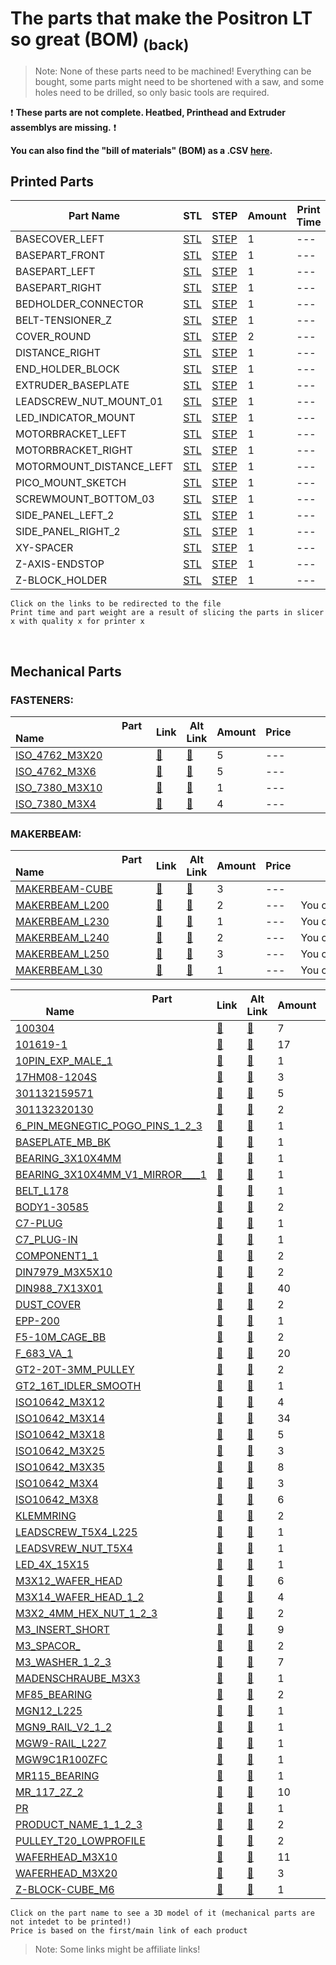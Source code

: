 # The parts that make the Positron LT so great (BOM) [<sub>(back)</sub>](../../../)
>Note: None of these parts need to be machined! Everything can be bought, some parts might need to be shortened with a saw, and some holes need to be drilled, so only basic tools are required.

:exclamation: **These parts are not complete. Heatbed, Printhead and Extruder assemblys are missing.** :exclamation:

**You can also find the "bill of materials" (BOM) as a .CSV [here](./bom.csv).**

## Printed Parts

|             Part Name             | STL | STEP |Amount| Print Time | Weight (g)|
| --- | --- | --- | --- | --- | --- |
| BASECOVER_LEFT | [STL](./Printed%20Parts/STL/BASECOVER_LEFT.stl) | [STEP](./Printed%20Parts/STEP/BASECOVER_LEFT.step) | 1 |  ---  |  ---  |
| BASEPART_FRONT | [STL](./Printed%20Parts/STL/BASEPART_FRONT.stl) | [STEP](./Printed%20Parts/STEP/BASEPART_FRONT.step) | 1 |  ---  |  ---  |
| BASEPART_LEFT | [STL](./Printed%20Parts/STL/BASEPART_LEFT.stl) | [STEP](./Printed%20Parts/STEP/BASEPART_LEFT.step) | 1 |  ---  |  ---  |
| BASEPART_RIGHT | [STL](./Printed%20Parts/STL/BASEPART_RIGHT.stl) | [STEP](./Printed%20Parts/STEP/BASEPART_RIGHT.step) | 1 |  ---  |  ---  |
| BEDHOLDER_CONNECTOR | [STL](./Printed%20Parts/STL/BEDHOLDER_CONNECTOR.stl) | [STEP](./Printed%20Parts/STEP/BEDHOLDER_CONNECTOR.step) | 1 |  ---  |  ---  |
| BELT-TENSIONER_Z | [STL](./Printed%20Parts/STL/BELT-TENSIONER_Z.stl) | [STEP](./Printed%20Parts/STEP/BELT-TENSIONER_Z.step) | 1 |  ---  |  ---  |
| COVER_ROUND | [STL](./Printed%20Parts/STL/COVER_ROUND.stl) | [STEP](./Printed%20Parts/STEP/COVER_ROUND.step) | 2 |  ---  |  ---  |
| DISTANCE_RIGHT | [STL](./Printed%20Parts/STL/DISTANCE_RIGHT.stl) | [STEP](./Printed%20Parts/STEP/DISTANCE_RIGHT.step) | 1 |  ---  |  ---  |
| END_HOLDER_BLOCK | [STL](./Printed%20Parts/STL/END_HOLDER_BLOCK.stl) | [STEP](./Printed%20Parts/STEP/END_HOLDER_BLOCK.step) | 1 |  ---  |  ---  |
| EXTRUDER_BASEPLATE | [STL](./Printed%20Parts/STL/EXTRUDER_BASEPLATE.stl) | [STEP](./Printed%20Parts/STEP/EXTRUDER_BASEPLATE.step) | 1 |  ---  |  ---  |
| LEADSCREW_NUT_MOUNT_01 | [STL](./Printed%20Parts/STL/LEADSCREW_NUT_MOUNT_01.stl) | [STEP](./Printed%20Parts/STEP/LEADSCREW_NUT_MOUNT_01.step) | 1 |  ---  |  ---  |
| LED_INDICATOR_MOUNT | [STL](./Printed%20Parts/STL/LED_INDICATOR_MOUNT.stl) | [STEP](./Printed%20Parts/STEP/LED_INDICATOR_MOUNT.step) | 1 |  ---  |  ---  |
| MOTORBRACKET_LEFT | [STL](./Printed%20Parts/STL/MOTORBRACKET_LEFT.stl) | [STEP](./Printed%20Parts/STEP/MOTORBRACKET_LEFT.step) | 1 |  ---  |  ---  |
| MOTORBRACKET_RIGHT | [STL](./Printed%20Parts/STL/MOTORBRACKET_RIGHT.stl) | [STEP](./Printed%20Parts/STEP/MOTORBRACKET_RIGHT.step) | 1 |  ---  |  ---  |
| MOTORMOUNT_DISTANCE_LEFT | [STL](./Printed%20Parts/STL/MOTORMOUNT_DISTANCE_LEFT.stl) | [STEP](./Printed%20Parts/STEP/MOTORMOUNT_DISTANCE_LEFT.step) | 1 |  ---  |  ---  |
| PICO_MOUNT_SKETCH | [STL](./Printed%20Parts/STL/PICO_MOUNT_SKETCH.stl) | [STEP](./Printed%20Parts/STEP/PICO_MOUNT_SKETCH.step) | 1 |  ---  |  ---  |
| SCREWMOUNT_BOTTOM_03 | [STL](./Printed%20Parts/STL/SCREWMOUNT_BOTTOM_03.stl) | [STEP](./Printed%20Parts/STEP/SCREWMOUNT_BOTTOM_03.step) | 1 |  ---  |  ---  |
| SIDE_PANEL_LEFT_2 | [STL](./Printed%20Parts/STL/SIDE_PANEL_LEFT_2.stl) | [STEP](./Printed%20Parts/STEP/SIDE_PANEL_LEFT_2.step) | 1 |  ---  |  ---  |
| SIDE_PANEL_RIGHT_2 | [STL](./Printed%20Parts/STL/SIDE_PANEL_RIGHT_2.stl) | [STEP](./Printed%20Parts/STEP/SIDE_PANEL_RIGHT_2.step) | 1 |  ---  |  ---  |
| XY-SPACER | [STL](./Printed%20Parts/STL/XY-SPACER.stl) | [STEP](./Printed%20Parts/STEP/XY-SPACER.step) | 1 |  ---  |  ---  |
| Z-AXIS-ENDSTOP | [STL](./Printed%20Parts/STL/Z-AXIS-ENDSTOP.stl) | [STEP](./Printed%20Parts/STEP/Z-AXIS-ENDSTOP.step) | 1 |  ---  |  ---  |
| Z-BLOCK_HOLDER | [STL](./Printed%20Parts/STL/Z-BLOCK_HOLDER.stl) | [STEP](./Printed%20Parts/STEP/Z-BLOCK_HOLDER.step) | 1 |  ---  |  ---  |

``Click on the links to be redirected to the file``<br>
``Print time and part weight are a result of slicing the parts in slicer x with quality x for printer x``

<br>

## Mechanical Parts

### FASTENERS:
|                                      Part Name                                      | Link | Alt Link |Amount|Price|                                               Note                                               |
| --- | --- | --- | --- | --- | --- |
| [ISO_4762_M3X20](./Mechanical%20Parts/ISO_4762_M3X20.stl) | [:small_red_triangle:](---) | [:small_red_triangle:](---) | 5 | --- |  |
| [ISO_4762_M3X6](./Mechanical%20Parts/ISO_4762_M3X6.stl) | [:small_red_triangle:](---) | [:small_red_triangle:](---) | 5 | --- |  |
| [ISO_7380_M3X10](./Mechanical%20Parts/ISO_7380_M3X10.stl) | [:small_red_triangle:](---) | [:small_red_triangle:](---) | 1 | --- |  |
| [ISO_7380_M3X4](./Mechanical%20Parts/ISO_7380_M3X4.stl) | [:small_red_triangle:](---) | [:small_red_triangle:](---) | 4 | --- |  |

### MAKERBEAM:
|                                      Part Name                                      | Link | Alt Link |Amount|Price|                                               Note                                               |
| --- | --- | --- | --- | --- | --- |
| [MAKERBEAM-CUBE](./Mechanical%20Parts/MAKERBEAM-CUBE.stl) | [:small_red_triangle:](---) | [:small_red_triangle:](---) | 3 | --- |  |
| [MAKERBEAM_L200](./Mechanical%20Parts/MAKERBEAM_L200.stl) | [:small_red_triangle:](---) | [:small_red_triangle:](---) | 2 | --- | You can find an optimized cutting plan here: [link](https://github.com/Fliens/Positron_LT/blob/main/Parts/MakerbeamCuts.png) |
| [MAKERBEAM_L230](./Mechanical%20Parts/MAKERBEAM_L230.stl) | [:small_red_triangle:](---) | [:small_red_triangle:](---) | 1 | --- | You can find an optimized cutting plan here: [link](https://github.com/Fliens/Positron_LT/blob/main/Parts/MakerbeamCuts.png) |
| [MAKERBEAM_L240](./Mechanical%20Parts/MAKERBEAM_L240.stl) | [:small_red_triangle:](---) | [:small_red_triangle:](---) | 2 | --- | You can find an optimized cutting plan here: [link](https://github.com/Fliens/Positron_LT/blob/main/Parts/MakerbeamCuts.png) |
| [MAKERBEAM_L250](./Mechanical%20Parts/MAKERBEAM_L250.stl) | [:small_red_triangle:](---) | [:small_red_triangle:](---) | 3 | --- | You can find an optimized cutting plan here: [link](https://github.com/Fliens/Positron_LT/blob/main/Parts/MakerbeamCuts.png) |
| [MAKERBEAM_L30](./Mechanical%20Parts/MAKERBEAM_L30.stl) | [:small_red_triangle:](---) | [:small_red_triangle:](---) | 1 | --- | You can find an optimized cutting plan here: [link](https://github.com/Fliens/Positron_LT/blob/main/Parts/MakerbeamCuts.png) |

|                                      Part Name                                      | Link | Alt Link |Amount|Price|                                               Note                                               |
| --- | --- | --- | --- | --- | --- |
| [100304](./Mechanical%20Parts/100304.stl) | [:small_red_triangle:](---) | [:small_red_triangle:](---) | 7 | --- |  |
| [101619-1](./Mechanical%20Parts/101619-1.stl) | [:small_red_triangle:](---) | [:small_red_triangle:](---) | 17 | --- |  |
| [10PIN_EXP_MALE_1](./Mechanical%20Parts/10PIN_EXP_MALE_1.stl) | [:small_red_triangle:](---) | [:small_red_triangle:](---) | 1 | --- |  |
| [17HM08-1204S](./Mechanical%20Parts/17HM08-1204S.stl) | [:small_red_triangle:](---) | [:small_red_triangle:](---) | 3 | --- |  |
| [301132159571](./Mechanical%20Parts/301132159571.stl) | [:small_red_triangle:](---) | [:small_red_triangle:](---) | 5 | --- |  |
| [301132320130](./Mechanical%20Parts/301132320130.stl) | [:small_red_triangle:](---) | [:small_red_triangle:](---) | 2 | --- |  |
| [6_PIN_MEGNEGTIC_POGO_PINS_1_2_3](./Mechanical%20Parts/6_PIN_MEGNEGTIC_POGO_PINS_1_2_3.stl) | [:small_red_triangle:](---) | [:small_red_triangle:](---) | 1 | --- |  |
| [BASEPLATE_MB_BK](./Mechanical%20Parts/BASEPLATE_MB_BK.stl) | [:small_red_triangle:](---) | [:small_red_triangle:](---) | 1 | --- |  |
| [BEARING_3X10X4MM](./Mechanical%20Parts/BEARING_3X10X4MM.stl) | [:small_red_triangle:](---) | [:small_red_triangle:](---) | 1 | --- |  |
| [BEARING_3X10X4MM_V1_MIRROR____1](./Mechanical%20Parts/BEARING_3X10X4MM_V1_MIRROR____1.stl) | [:small_red_triangle:](---) | [:small_red_triangle:](---) | 1 | --- |  |
| [BELT_L178](./Mechanical%20Parts/BELT_L178.stl) | [:small_red_triangle:](---) | [:small_red_triangle:](---) | 1 | --- |  |
| [BODY1-30585](./Mechanical%20Parts/BODY1-30585.stl) | [:small_red_triangle:](---) | [:small_red_triangle:](---) | 2 | --- |  |
| [C7-PLUG](./Mechanical%20Parts/C7-PLUG.stl) | [:small_red_triangle:](---) | [:small_red_triangle:](---) | 1 | --- |  |
| [C7_PLUG-IN](./Mechanical%20Parts/C7_PLUG-IN.stl) | [:small_red_triangle:](---) | [:small_red_triangle:](---) | 1 | --- |  |
| [COMPONENT1_1](./Mechanical%20Parts/COMPONENT1_1.stl) | [:small_red_triangle:](---) | [:small_red_triangle:](---) | 2 | --- |  |
| [DIN7979_M3X5X10](./Mechanical%20Parts/DIN7979_M3X5X10.stl) | [:small_red_triangle:](---) | [:small_red_triangle:](---) | 2 | --- |  |
| [DIN988_7X13X01](./Mechanical%20Parts/DIN988_7X13X01.stl) | [:small_red_triangle:](---) | [:small_red_triangle:](---) | 40 | --- |  |
| [DUST_COVER](./Mechanical%20Parts/DUST_COVER.stl) | [:small_red_triangle:](---) | [:small_red_triangle:](---) | 2 | --- |  |
| [EPP-200](./Mechanical%20Parts/EPP-200.stl) | [:small_red_triangle:](---) | [:small_red_triangle:](---) | 1 | --- |  |
| [F5-10M_CAGE_BB](./Mechanical%20Parts/F5-10M_CAGE_BB.stl) | [:small_red_triangle:](---) | [:small_red_triangle:](---) | 2 | --- |  |
| [F_683_VA_1](./Mechanical%20Parts/F_683_VA_1.stl) | [:small_red_triangle:](---) | [:small_red_triangle:](---) | 20 | --- |  |
| [GT2-20T-3MM_PULLEY](./Mechanical%20Parts/GT2-20T-3MM_PULLEY.stl) | [:small_red_triangle:](---) | [:small_red_triangle:](---) | 2 | --- |  |
| [GT2_16T_IDLER_SMOOTH](./Mechanical%20Parts/GT2_16T_IDLER_SMOOTH.stl) | [:small_red_triangle:](---) | [:small_red_triangle:](---) | 1 | --- |  |
| [ISO10642_M3X12](./Mechanical%20Parts/ISO10642_M3X12.stl) | [:small_red_triangle:](---) | [:small_red_triangle:](---) | 4 | --- |  |
| [ISO10642_M3X14](./Mechanical%20Parts/ISO10642_M3X14.stl) | [:small_red_triangle:](---) | [:small_red_triangle:](---) | 34 | --- |  |
| [ISO10642_M3X18](./Mechanical%20Parts/ISO10642_M3X18.stl) | [:small_red_triangle:](---) | [:small_red_triangle:](---) | 5 | --- |  |
| [ISO10642_M3X25](./Mechanical%20Parts/ISO10642_M3X25.stl) | [:small_red_triangle:](---) | [:small_red_triangle:](---) | 3 | --- |  |
| [ISO10642_M3X35](./Mechanical%20Parts/ISO10642_M3X35.stl) | [:small_red_triangle:](---) | [:small_red_triangle:](---) | 8 | --- |  |
| [ISO10642_M3X4](./Mechanical%20Parts/ISO10642_M3X4.stl) | [:small_red_triangle:](---) | [:small_red_triangle:](---) | 3 | --- |  |
| [ISO10642_M3X8](./Mechanical%20Parts/ISO10642_M3X8.stl) | [:small_red_triangle:](---) | [:small_red_triangle:](---) | 6 | --- |  |
| [KLEMMRING](./Mechanical%20Parts/KLEMMRING.stl) | [:small_red_triangle:](---) | [:small_red_triangle:](---) | 2 | --- |  |
| [LEADSCREW_T5X4_L225](./Mechanical%20Parts/LEADSCREW_T5X4_L225.stl) | [:small_red_triangle:](---) | [:small_red_triangle:](---) | 1 | --- |  |
| [LEADSVREW_NUT_T5X4](./Mechanical%20Parts/LEADSVREW_NUT_T5X4.stl) | [:small_red_triangle:](---) | [:small_red_triangle:](---) | 1 | --- |  |
| [LED_4X_15X15](./Mechanical%20Parts/LED_4X_15X15.stl) | [:small_red_triangle:](---) | [:small_red_triangle:](---) | 1 | --- |  |
| [M3X12_WAFER_HEAD](./Mechanical%20Parts/M3X12_WAFER_HEAD.stl) | [:small_red_triangle:](---) | [:small_red_triangle:](---) | 6 | --- |  |
| [M3X14_WAFER_HEAD_1_2](./Mechanical%20Parts/M3X14_WAFER_HEAD_1_2.stl) | [:small_red_triangle:](---) | [:small_red_triangle:](---) | 4 | --- |  |
| [M3X2_4MM_HEX_NUT_1_2_3](./Mechanical%20Parts/M3X2_4MM_HEX_NUT_1_2_3.stl) | [:small_red_triangle:](---) | [:small_red_triangle:](---) | 2 | --- |  |
| [M3_INSERT_SHORT](./Mechanical%20Parts/M3_INSERT_SHORT.stl) | [:small_red_triangle:](---) | [:small_red_triangle:](---) | 9 | --- |  |
| [M3_SPACOR_](./Mechanical%20Parts/M3_SPACOR_.stl) | [:small_red_triangle:](---) | [:small_red_triangle:](---) | 2 | --- |  |
| [M3_WASHER_1_2_3](./Mechanical%20Parts/M3_WASHER_1_2_3.stl) | [:small_red_triangle:](---) | [:small_red_triangle:](---) | 7 | --- |  |
| [MADENSCHRAUBE_M3X3](./Mechanical%20Parts/MADENSCHRAUBE_M3X3.stl) | [:small_red_triangle:](---) | [:small_red_triangle:](---) | 1 | --- |  |
| [MF85_BEARING](./Mechanical%20Parts/MF85_BEARING.stl) | [:small_red_triangle:](---) | [:small_red_triangle:](---) | 2 | --- |  |
| [MGN12_L225](./Mechanical%20Parts/MGN12_L225.stl) | [:small_red_triangle:](---) | [:small_red_triangle:](---) | 1 | --- |  |
| [MGN9_RAIL_V2_1_2](./Mechanical%20Parts/MGN9_RAIL_V2_1_2.stl) | [:small_red_triangle:](---) | [:small_red_triangle:](---) | 1 | --- |  |
| [MGW9-RAIL_L227](./Mechanical%20Parts/MGW9-RAIL_L227.stl) | [:small_red_triangle:](---) | [:small_red_triangle:](---) | 1 | --- |  |
| [MGW9C1R100ZFC](./Mechanical%20Parts/MGW9C1R100ZFC.stl) | [:small_red_triangle:](---) | [:small_red_triangle:](---) | 1 | --- |  |
| [MR115_BEARING](./Mechanical%20Parts/MR115_BEARING.stl) | [:small_red_triangle:](---) | [:small_red_triangle:](---) | 1 | --- |  |
| [MR_117_2Z_2](./Mechanical%20Parts/MR_117_2Z_2.stl) | [:small_red_triangle:](---) | [:small_red_triangle:](---) | 10 | --- |  |
| [PR](./Mechanical%20Parts/PR.stl) | [:small_red_triangle:](---) | [:small_red_triangle:](---) | 1 | --- |  |
| [PRODUCT_NAME_1_1_2_3](./Mechanical%20Parts/PRODUCT_NAME_1_1_2_3.stl) | [:small_red_triangle:](---) | [:small_red_triangle:](---) | 2 | --- |  |
| [PULLEY_T20_LOWPROFILE](./Mechanical%20Parts/PULLEY_T20_LOWPROFILE.stl) | [:small_red_triangle:](---) | [:small_red_triangle:](---) | 2 | --- |  |
| [WAFERHEAD_M3X10](./Mechanical%20Parts/WAFERHEAD_M3X10.stl) | [:small_red_triangle:](---) | [:small_red_triangle:](---) | 11 | --- |  |
| [WAFERHEAD_M3X20](./Mechanical%20Parts/WAFERHEAD_M3X20.stl) | [:small_red_triangle:](---) | [:small_red_triangle:](---) | 3 | --- |  |
| [Z-BLOCK-CUBE_M6](./Mechanical%20Parts/Z-BLOCK-CUBE_M6.stl) | [:small_red_triangle:](---) | [:small_red_triangle:](---) | 1 | --- |  |

``Click on the part name to see a 3D model of it (mechanical parts are not intedet to be printed!)``<br>
``Price is based on the first/main link of each product``

> Note: Some links might be affiliate links!
